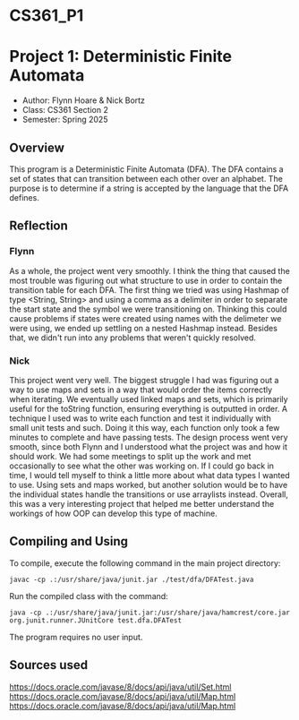 # CS361_P1
# Project 1: Deterministic Finite Automata

* Author: Flynn Hoare & Nick Bortz
* Class: CS361 Section 2
* Semester: Spring 2025

## Overview

This program is a Deterministic Finite Automata (DFA). The DFA
contains a set of states that can transition between each other over
an alphabet. The purpose is to determine if a string is accepted by
the language that the DFA defines.

## Reflection
### Flynn
As a whole, the project went very smoothly. I think the thing that caused 
the most trouble was figuring out what structure to use in order to contain 
the transition table for each DFA. The first thing we tried was using Hashmap
of type <String, String> and using a comma as a delimiter in order to separate
the start state and the symbol we were transitioning on. Thinking this could 
cause problems if states were created using names with the delimeter we were 
using, we ended up settling on a nested Hashmap instead. Besides that, we didn't 
run into any problems that weren't quickly resolved.

### Nick
This project went very well. The biggest struggle I had was figuring out 
a way to use maps and sets in a way that would order the items correctly
when iterating. We eventually used linked maps and sets, which is primarily
useful for the toString function, ensuring everything is outputted in order.
A technique I used was to write each function and test it individually with
small unit tests and such. Doing it this way, each function only took a few
minutes to complete and have passing tests. The design process went very
smooth, since both Flynn and I understood what the project was and how it 
should work. We had some meetings to split up the work and met occasionally
to see what the other was working on. If I could go back in time, I would
tell myself to think a little more about what data types I wanted to use.
Using sets and maps worked, but another solution would be to have the 
individual states handle the transitions or use arraylists instead. Overall,
this was a very interesting project that helped me better understand the
workings of how OOP can develop this type of machine.

## Compiling and Using

To compile, execute the following command in the main project directory:
```
javac -cp .:/usr/share/java/junit.jar ./test/dfa/DFATest.java
```
Run the compiled class with the command:
```
java -cp .:/usr/share/java/junit.jar:/usr/share/java/hamcrest/core.jar
org.junit.runner.JUnitCore test.dfa.DFATest
```

The program requires no user input.

## Sources used

https://docs.oracle.com/javase/8/docs/api/java/util/Set.html
https://docs.oracle.com/javase/8/docs/api/java/util/Map.html
https://docs.oracle.com/javase/8/docs/api/java/util/Map.html
